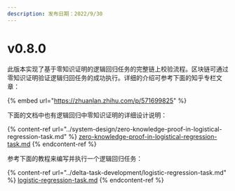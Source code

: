 ```yaml
---
description: 发布日期：2022/9/30
---
```


# v0.8.0

此版本实现了基于零知识证明的逻辑回归任务的完整链上校验流程。区块链可通过零知识证明验证逻辑归回任务的成功执行。详细的介绍可参考下面的知乎专栏文章：

{% embed url="https://zhuanlan.zhihu.com/p/571699825" %}

下面的文档中也有逻辑回归中零知识证明的详细设计说明：

{% content-ref url="../system-design/zero-knowledge-proof-in-logistical-regression-task.md" %}
[zero-knowledge-proof-in-logistical-regression-task.md](../system-design/zero-knowledge-proof-in-logistical-regression-task.md)
{% endcontent-ref %}

参考下面的教程来编写并执行一个逻辑回归任务：

{% content-ref url="../delta-task-development/logistic-regression-task.md" %}
[logistic-regression-task.md](../delta-task-development/logistic-regression-task.md)
{% endcontent-ref %}
